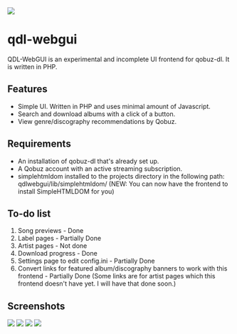 
<img src="https://github.com/user-attachments/assets/a3cc61b1-6753-4e68-b2cc-64c8c97e5ecd">

# qdl-webgui
QDL-WebGUI is an experimental and incomplete UI frontend for qobuz-dl. It is written in PHP.


## Features
- Simple UI. Written in PHP and uses minimal amount of Javascript.
- Search and download albums with a click of a button.
- View genre/discography recommendations by Qobuz.


## Requirements
- An installation of qobuz-dl that's already set up.
- A Qobuz account with an active streaming subscription.
- simplehtmldom installed to the projects directory in the following path: qdlwebgui/lib/simplehtmldom/
  (NEW: You can now have the frontend to install SimpleHTMLDOM for you)


## To-do list
1. Song previews - Done
2. Label pages - Partially Done
3. Artist pages - Not done
4. Download progress - Done
5. Settings page to edit config.ini - Partially Done
6. Convert links for featured album/discography banners to work with this frontend - Partially Done (Some links are for artist pages which this frontend doesn't have yet. I will have that done soon.)


## Screenshots
<img src="https://github.com/user-attachments/assets/e0eab749-11f4-4ebc-b30f-cd057b784432">
<img src="https://github.com/user-attachments/assets/6cdbfef5-672b-4f36-b388-8ae1b461fb16">
<img src="https://github.com/user-attachments/assets/128b8934-38ad-4cba-a745-21118463600d">
<img src="https://github.com/user-attachments/assets/b9c6ac8c-d0bd-4139-80cc-2ab82772a577">
